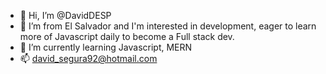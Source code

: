 - 👋 Hi, I’m @DavidDESP
- 👀 I’m from El Salvador and I'm interested in development, eager to learn more of Javascript daily to become a Full stack dev.
- 🌱 I’m currently learning Javascript, MERN
- 📫 david_segura92@hotmail.com

<!---
DavidDESP/DavidDESP is a ✨ special ✨ repository because its `README.md` (this file) appears on your GitHub profile.
You can click the Preview link to take a look at your changes.
--->
